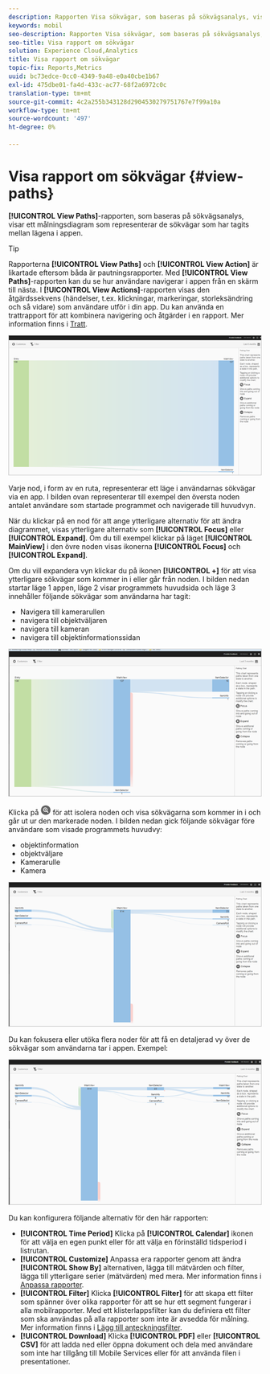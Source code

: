 ```yaml
---
description: Rapporten Visa sökvägar, som baseras på sökvägsanalys, visar ett bandiagram som representerar de sökvägar som har tagits mellan lägena i appen.
keywords: mobil
seo-description: Rapporten Visa sökvägar, som baseras på sökvägsanalys, visar ett bandiagram som representerar de sökvägar som har tagits mellan lägena i appen.
seo-title: Visa rapport om sökvägar
solution: Experience Cloud,Analytics
title: Visa rapport om sökvägar
topic-fix: Reports,Metrics
uuid: bc73edce-0cc0-4349-9a48-e0a40cbe1b67
exl-id: 475dbe01-fa4d-433c-ac77-68f2a6972c0c
translation-type: tm+mt
source-git-commit: 4c2a255b343128d2904530279751767e7f99a10a
workflow-type: tm+mt
source-wordcount: '497'
ht-degree: 0%

---
```


# Visa rapport om sökvägar {#view-paths}

**[!UICONTROL View Paths]**-rapporten, som baseras på sökvägsanalys, visar ett målningsdiagram som representerar de sökvägar som har tagits mellan lägena i appen.

>[!TIP]
>
>Rapporterna **[!UICONTROL View Paths]** och **[!UICONTROL View Action]** är likartade eftersom båda är pautningsrapporter. Med **[!UICONTROL View Paths]**-rapporten kan du se hur användare navigerar i appen från en skärm till nästa. I **[!UICONTROL View Actions]**-rapporten visas den åtgärdssekvens (händelser, t.ex. klickningar, markeringar, storleksändring och så vidare) som användare utför i din app. Du kan använda en trattrapport för att kombinera navigering och åtgärder i en rapport. Mer information finns i [Tratt](/help/using/usage/reports-funnel.md).

![visa banor](assets/view_paths.png)

Varje nod, i form av en ruta, representerar ett läge i användarnas sökvägar via en app. I bilden ovan representerar till exempel den översta noden antalet användare som startade programmet och navigerade till huvudvyn.

När du klickar på en nod för att ange ytterligare alternativ för att ändra diagrammet, visas ytterligare alternativ som **[!UICONTROL Focus]** eller **[!UICONTROL Expand]**. Om du till exempel klickar på läget **[!UICONTROL MainView]** i den övre noden visas ikonerna **[!UICONTROL Focus]** och **[!UICONTROL Expand]**.

Om du vill expandera vyn klickar du på ikonen **[!UICONTROL +]** för att visa ytterligare sökvägar som kommer in i eller går från noden. I bilden nedan startar läge 1 appen, läge 2 visar programmets huvudsida och läge 3 innehåller följande sökvägar som användarna har tagit:

* Navigera till kamerarullen
* navigera till objektväljaren
* navigera till kameran
* navigera till objektinformationssidan

![](assets/view_paths_expand.png)

Klicka på ![fokusikonen](assets/icon_focus.png) för att isolera noden och visa sökvägarna som kommer in i och går ut ur den markerade noden. I bilden nedan gick följande sökvägar före användare som visade programmets huvudvy:

* objektinformation
* objektväljare
* Kamerarulle
* Kamera

![visa banfokus](assets/view_paths_focus.png)

Du kan fokusera eller utöka flera noder för att få en detaljerad vy över de sökvägar som användarna tar i appen. Exempel:

![visa bana flera](assets/view_paths_mult.png)

Du kan konfigurera följande alternativ för den här rapporten:

* **[!UICONTROL Time Period]**
Klicka på  **[!UICONTROL Calendar]** ikonen för att välja en egen punkt eller för att välja en förinställd tidsperiod i listrutan.
* **[!UICONTROL Customize]**
Anpassa era rapporter genom att ändra  **[!UICONTROL Show By]** alternativen, lägga till mätvärden och filter, lägga till ytterligare serier (mätvärden) med mera. Mer information finns i [Anpassa rapporter](/help/using/usage/reports-customize/reports-customize.md).
* **[!UICONTROL Filter]**
Klicka  **[!UICONTROL Filter]** för att skapa ett filter som spänner över olika rapporter för att se hur ett segment fungerar i alla mobilrapporter. Med ett klisterlappsfilter kan du definiera ett filter som ska användas på alla rapporter som inte är avsedda för målning. Mer information finns i [Lägg till anteckningsfilter](/help/using/usage/reports-customize/t-sticky-filter.md).
* **[!UICONTROL Download]**
Klicka  **[!UICONTROL PDF]** eller  **[!UICONTROL CSV]** för att ladda ned eller öppna dokument och dela med användare som inte har tillgång till Mobile Services eller för att använda filen i presentationer.
